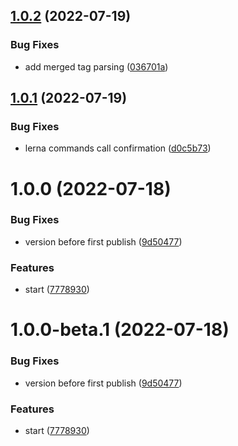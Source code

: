 ## [1.0.2](https://github.com/casimir-ai/cli/compare/v1.0.1...v1.0.2) (2022-07-19)


### Bug Fixes

* add merged tag parsing ([036701a](https://github.com/casimir-ai/cli/commit/036701a3964bb7e3723ca101fcea754fc2550356))

## [1.0.1](https://github.com/casimir-ai/cli/compare/v1.0.0...v1.0.1) (2022-07-19)


### Bug Fixes

* lerna commands call confirmation ([d0c5b73](https://github.com/casimir-ai/cli/commit/d0c5b735f3bc0832853857b73a0eeefa65f584a5))

# 1.0.0 (2022-07-18)


### Bug Fixes

* version before first publish ([9d50477](https://github.com/casimir-ai/cli/commit/9d50477b65aaae0cf6861144887546b97450f5f1))


### Features

* start ([7778930](https://github.com/casimir-ai/cli/commit/77789300dcce81c94210d38c14c2ef2fdfd6d712))

# 1.0.0-beta.1 (2022-07-18)


### Bug Fixes

* version before first publish ([9d50477](https://github.com/casimir-ai/cli/commit/9d50477b65aaae0cf6861144887546b97450f5f1))


### Features

* start ([7778930](https://github.com/casimir-ai/cli/commit/77789300dcce81c94210d38c14c2ef2fdfd6d712))
